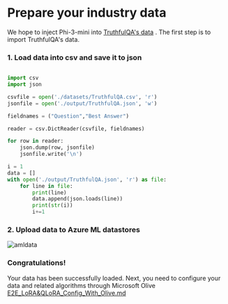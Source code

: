 # **Prepare your industry data**

We hope to inject Phi-3-mini into [TruthfulQA's data](https://github.com/sylinrl/TruthfulQA/blob/main/TruthfulQA.csv) . The first step is to import TruthfulQA's data. 


### **1. Load  data into csv and save it to json**


```python

import csv
import json

csvfile = open('./datasets/TruthfulQA.csv', 'r')
jsonfile = open('./output/TruthfulQA.json', 'w')

fieldnames = ("Question","Best Answer")

reader = csv.DictReader(csvfile, fieldnames)

for row in reader:
    json.dump(row, jsonfile)
    jsonfile.write('\n')

i = 1
data = []
with open('./output/TruthfulQA.json', 'r') as file:
    for line in file:
        print(line)
        data.append(json.loads(line))
        print(str(i))
        i+=1


```

### **2. Upload data to Azure ML datastores**

![amldata](../../imgs/06/e2e/azureml_data.png)




### **Congratulations!**  

Your data has been successfully loaded.  Next, you need to configure your data and related algorithms through Microsoft Olive [E2E_LoRA&QLoRA_Config_With_Olive.md](./E2E_LoRA&QLoRA_Config_With_Olive.md)

   

